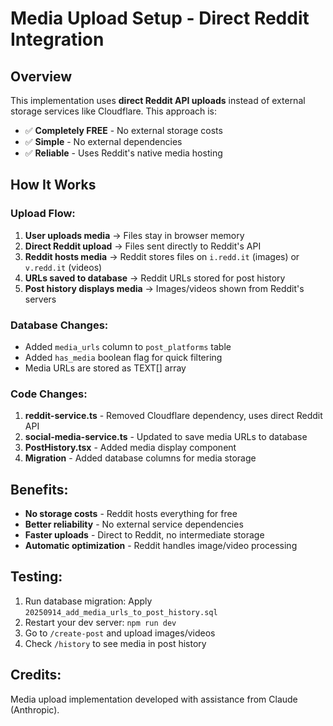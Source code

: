 # Media Upload Setup - Direct Reddit Integration

## Overview
This implementation uses **direct Reddit API uploads** instead of external storage services like Cloudflare. This approach is:
- ✅ **Completely FREE** - No external storage costs
- ✅ **Simple** - No external dependencies
- ✅ **Reliable** - Uses Reddit's native media hosting

## How It Works

### Upload Flow:
1. **User uploads media** → Files stay in browser memory
2. **Direct Reddit upload** → Files sent directly to Reddit's API
3. **Reddit hosts media** → Reddit stores files on `i.redd.it` (images) or `v.redd.it` (videos)
4. **URLs saved to database** → Reddit URLs stored for post history
5. **Post history displays media** → Images/videos shown from Reddit's servers

### Database Changes:
- Added `media_urls` column to `post_platforms` table
- Added `has_media` boolean flag for quick filtering
- Media URLs are stored as TEXT[] array

### Code Changes:
1. **reddit-service.ts** - Removed Cloudflare dependency, uses direct Reddit API
2. **social-media-service.ts** - Updated to save media URLs to database
3. **PostHistory.tsx** - Added media display component
4. **Migration** - Added database columns for media storage

## Benefits:
- **No storage costs** - Reddit hosts everything for free
- **Better reliability** - No external service dependencies
- **Faster uploads** - Direct to Reddit, no intermediate storage
- **Automatic optimization** - Reddit handles image/video processing

## Testing:
1. Run database migration: Apply `20250914_add_media_urls_to_post_history.sql`
2. Restart your dev server: `npm run dev`
3. Go to `/create-post` and upload images/videos
4. Check `/history` to see media in post history

## Credits:
Media upload implementation developed with assistance from Claude (Anthropic).